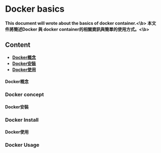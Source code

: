 # Docker basics


<b>This document will wrote about the basics of docker container.<\b>
<b>本文件將簡述Docker 與 docker container的相關資訊與簡單的使用方式。<\b>


## Content
* [Docker概念](#Docker概念)
* [Docker安裝](#Docker安裝)
* [Docker使用](#Docker使用)


#### Docker概念
### Docker concept



#### Docker安裝
### Docker Install



#### Docker使用
### Docker Usage


